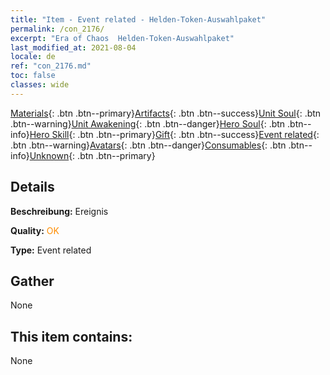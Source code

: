 ```yaml
---
title: "Item - Event related - Helden-Token-Auswahlpaket"
permalink: /con_2176/
excerpt: "Era of Chaos  Helden-Token-Auswahlpaket"
last_modified_at: 2021-08-04
locale: de
ref: "con_2176.md"
toc: false
classes: wide
---
```

 [Materials](/ItemsDE/){: .btn .btn--primary}[Artifacts](/ItemsDE/Artifacts/){: .btn .btn--success}[Unit Soul](/ItemsDE/UnitSoul/){: .btn .btn--warning}[Unit Awakening](/ItemsDE/UnitAwakening/){: .btn .btn--danger}[Hero Soul](/ItemsDE/HeroSoul/){: .btn .btn--info}[Hero Skill](/ItemsDE/HeroSkill/){: .btn .btn--primary}[Gift](/ItemsDE/Gift/){: .btn .btn--success}[Event related](/ItemsDE/Events/){: .btn .btn--warning}[Avatars](/ItemsDE/Avatars/){: .btn .btn--danger}[Consumables](/ItemsDE/Consumables/){: .btn .btn--info}[Unknown](/ItemsDE/Unknown/){: .btn .btn--primary}

## Details
 **Beschreibung:** Ereignis

 **Quality:** <span style="color: #FF8C00">OK</span>

 **Type:** Event related

## Gather

  None

## This item contains:

  None


